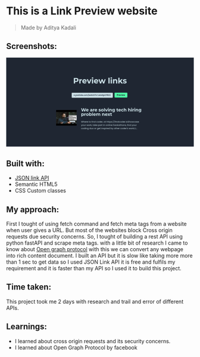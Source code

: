 # This is a Link Preview website

> Made by Aditya Kadali

## Screenshots:

![Dexkto view](./screenshots/Screenshot%202022-08-07%20at%2000-51-17%20Link%20Preview.png)

## Built with:

- [JSON link API](https://jsonlink.io/)
- Semantic HTML5
- CSS Custom classes

## My approach:

First I tought of using fetch command and fetch meta tags from a website when user gives a URL. But most of the websites block Cross origin requests due security concerns. So, I tought of building a rest API using python fastAPI and scrape meta tags. with a little bit of research I came to know about [Open graph protocol](https://ogp.me) with this we can convert any webpage into rich content document. I built an API but it is slow like taking more more than 1 sec to get data so I used JSON Link API it is free and fulfils my requirement and it is faster than my API so I used it to build this project.

## Time taken:

This project took me 2 days with research and trail and error of different APIs.

## Learnings:

- I learned about cross origin requests and its security concerns.
- I learned about Open Graph Protocol by facebook
